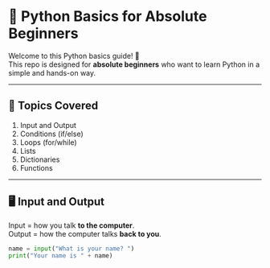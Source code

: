 # 🐍 Python Basics for Absolute Beginners  

Welcome to this Python basics guide! 🎉  
This repo is designed for **absolute beginners** who want to learn Python in a simple and hands-on way.  

---

## 📖 Topics Covered  
1. Input and Output  
2. Conditions (if/else)  
3. Loops (for/while)  
4. Lists  
5. Dictionaries  
6. Functions  

---

## 🖥️ Input and Output  
Input = how you talk **to the computer**.  
Output = how the computer talks **back to you**.  

```python
name = input("What is your name? ")
print("Your name is " + name)

